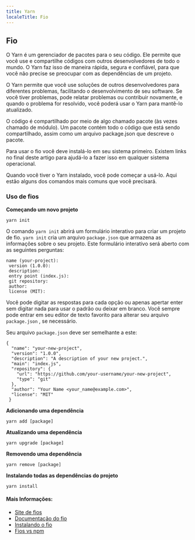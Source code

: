 ```yaml
---
title: Yarn
localeTitle: Fio
---
```

## Fio

O Yarn é um gerenciador de pacotes para o seu código. Ele permite que você use e compartilhe códigos com outros desenvolvedores de todo o mundo. O Yarn faz isso de maneira rápida, segura e confiável, para que você não precise se preocupar com as dependências de um projeto.

O Yarn permite que você use soluções de outros desenvolvedores para diferentes problemas, facilitando o desenvolvimento de seu software. Se você tiver problemas, pode relatar problemas ou contribuir novamente, e quando o problema for resolvido, você poderá usar o Yarn para mantê-lo atualizado.

O código é compartilhado por meio de algo chamado pacote (às vezes chamado de módulo). Um pacote contém todo o código que está sendo compartilhado, assim como um arquivo package.json que descreve o pacote.

Para usar o fio você deve instalá-lo em seu sistema primeiro. Existem links no final deste artigo para ajudá-lo a fazer isso em qualquer sistema operacional.

Quando você tiver o Yarn instalado, você pode começar a usá-lo. Aqui estão alguns dos comandos mais comuns que você precisará.

### Uso de fios

**Começando um novo projeto**
```
yarn init 
```

O comando `yarn init` abrirá um formulário interativo para criar um projeto de fio. `yarn init` cria um arquivo `package.json` que armazena as informações sobre o seu projeto. Este formulário interativo será aberto com as seguintes perguntas:
```
name (your-project): 
 version (1.0.0): 
 description: 
 entry point (index.js): 
 git repository: 
 author: 
 license (MIT): 
```

Você pode digitar as respostas para cada opção ou apenas apertar enter sem digitar nada para usar o padrão ou deixar em branco. Você sempre pode entrar em seu editor de texto favorito para alterar seu arquivo `package.json` , se necessário.

Seu arquivo `package.json` deve ser semelhante a este:
```
{ 
  "name": "your-new-project", 
  "version": "1.0.0", 
  "description": "A description of your new project.", 
  "main": "index.js", 
  "repository": { 
    "url": "https://github.com/your-username/your-new-project", 
    "type": "git" 
  }, 
  "author": "Your Name <your_name@example.com>", 
  "license": "MIT" 
 } 
```

**Adicionando uma dependência**
```
yarn add [package] 
```

**Atualizando uma dependência**
```
yarn upgrade [package] 
```

**Removendo uma dependência**
```
yarn remove [package] 
```

**Instalando todas as dependências do projeto**
```
yarn install 
```

#### Mais Informações:

*   [Site de fios](https://yarnpkg.com)
*   [Documentação do fio](https://yarnpkg.com/en/docs)
*   [Instalando o fio](https://yarnpkg.com/en/docs/install)
*   [Fios vs npm](https://www.pluralsight.com/guides/node-js/yarn-a-package-manager-for-node-js)